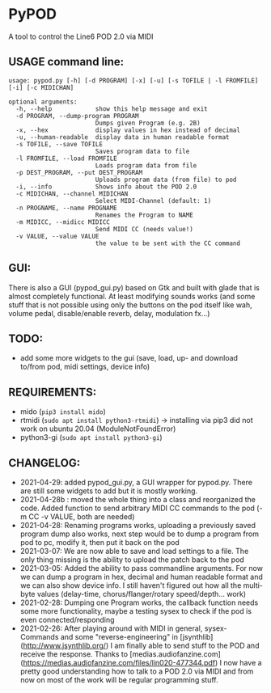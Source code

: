 # PyPOD

A tool to control the Line6 POD 2.0 via MIDI

## USAGE command line:


    usage: pypod.py [-h] [-d PROGRAM] [-x] [-u] [-s TOFILE | -l FROMFILE] [-i] [-c MIDICHAN]
    
    optional arguments:
      -h, --help            show this help message and exit
      -d PROGRAM, --dump-program PROGRAM
                            Dumps given Program (e.g. 2B)
      -x, --hex             display values in hex instead of decimal
      -u, --human-readable  display data in human readable format
      -s TOFILE, --save TOFILE
                            Saves program data to file
      -l FROMFILE, --load FROMFILE
                            Loads program data from file
      -p DEST_PROGRAM, --put DEST_PROGRAM
                            Uploads program data (from file) to pod
      -i, --info            Shows info about the POD 2.0
      -c MIDICHAN, --channel MIDICHAN
                            Select MIDI-Channel (default: 1)
      -n PROGNAME, --name PROGNAME
                            Renames the Program to NAME
      -m MIDICC, --midicc MIDICC
                            Send MIDI CC (needs value!)
      -v VALUE, --value VALUE
                            the value to be sent with the CC command
## GUI:

There is also a GUI (pypod_gui.py) based on Gtk and built with glade that is almost completely functional. At least modifying sounds works (and some stuff that is not possible using only the
buttons on the pod itself like wah, volume pedal, disable/enable reverb, delay, modulation fx...)

## TODO:

* add some more widgets to the gui (save, load, up- and download to/from pod, midi settings, device info)

## REQUIREMENTS:

* mido (```pip3 install mido```)
* rtmidi (```sudo apt install python3-rtmidi```) -> installing via pip3 did not work on ubuntu 20.04 (ModuleNotFoundError)
* python3-gi (```sudo apt install python3-gi```)

## CHANGELOG:

* 2021-04-29: added pypod_gui.py, a GUI wrapper for pypod.py. There are still some widgets to add but it is mostly working.
* 2021-04-28b : moved the whole thing into a class and reorganized the code. Added function to send arbitrary MIDI CC commands to the pod (-m CC -v VALUE, both are needed)
* 2021-04-28: Renaming programs works, uploading a previously saved program dump also works, next step would be to dump a program from pod to pc, modify it, then put it back on the pod
* 2021-03-07: We are now able to save and load settings to a file. The only thing missing is the ability to upload the patch back to the pod
* 2021-03-05: Added the ability to pass commandline arguments. For now we can dump a program in hex, decimal and human readable format and we can also show device info. I still haven't figured out how all the multi-byte values (delay-time, chorus/flanger/rotary speed/depth... work)
* 2021-02-28: Dumping one Program works, the callback function needs some more functionality, maybe a testing sysex to check if the pod is even connected/responding
* 2021-02-26: After playing around with MIDI in general, sysex-Commands and some "reverse-engineering" in [jsynthlib] (http://www.jsynthlib.org/) I am finally able to send stuff to the POD and receive the response. Thanks to [medias.audiofanzine.com] (https://medias.audiofanzine.com/files/lin020-477344.pdf) I now have a pretty good understanding how to talk to a POD 2.0 via MIDI and from now on most of the work will be regular programming stuff.
